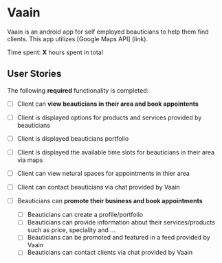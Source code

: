 # Vaain
Vaain is an android app for self employed beauticians to help them find clients. This app utilizes [Google Maps API]
(link).

Time spent: **X** hours spent in total

## User Stories

The following **required** functionality is completed:

* [ ]	Client can **view beauticians in their area and book appointents**
  * [ ] Client is displayed options for products and services provided by beauticians
  * [ ] Client is displayed beauticians portfolio 
  * [ ] Client is displayed the available time slots for beauticians in their area via maps
  * [ ] Client can view netural spaces for appointments in thier area 
  * [ ] Client can contact beauticians via chat provided by Vaain

* [ ] Beauticians can **promote their business and book appointments**
  * [ ] Beauticians can create a profile/portfolio
  * [ ] Beauticians can provide information about their services/products such as price, speciality and ...
  * [ ] Beauticians can be promoted and featured in a feed provided by Vaain 
  * [ ] Beauticians can contact clients via chat provided by Vaain
